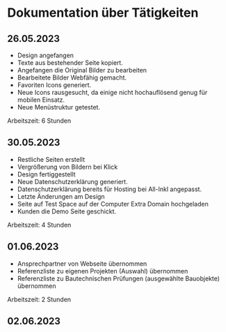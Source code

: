 # Dokumentation über Tätigkeiten

## 26.05.2023

- Design angefangen
- Texte aus bestehender Seite kopiert.
- Angefangen die Original Bilder zu bearbeiten
- Bearbeitete Bilder Webfähig gemacht.
- Favoriten Icons generiert.
- Neue Icons rausgesucht, da einige nicht hochauflösend genug für mobilen Einsatz.
- Neue Menüstruktur getestet.

Arbeitszeit: 6 Stunden

## 30.05.2023

- Restliche Seiten erstellt
- Vergrößerung von Bildern bei Klick
- Design fertiggestellt
- Neue Datenschutzerklärung generiert.
- Datenschutzerklärung bereits für Hosting bei All-Inkl angepasst.
- Letzte Änderungen am Design
- Seite auf Test Space auf der Computer Extra Domain hochgeladen
- Kunden die Demo Seite geschickt.

Arbeitszeit: 4 Stunden

## 01.06.2023

- Ansprechpartner von Webseite übernommen
- Referenzliste zu eigenen Projekten (Auswahl) übernommen
- Referenzliste zu Bautechnischen Prüfungen (ausgewählte Bauobjekte) übernommen

Arbeitszeit: 2 Stunden

## 02.06.2023
